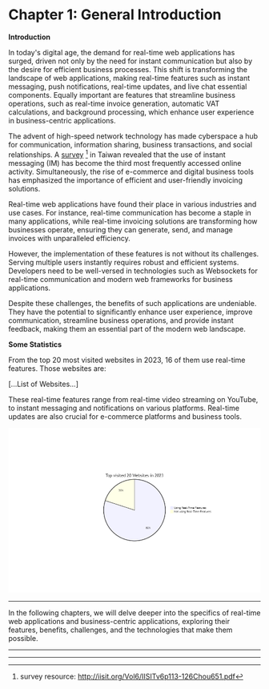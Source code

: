 # Chapter 1: General Introduction

**Introduction**

In today's digital age, the demand for real-time web applications has surged, driven not only by the need for instant communication but also by the desire for efficient business processes. This shift is transforming the landscape of web applications, making real-time features such as instant messaging, push notifications, real-time updates, and live chat essential components. Equally important are features that streamline business operations, such as real-time invoice generation, automatic VAT calculations, and background processing, which enhance user experience in business-centric applications.

The advent of high-speed network technology has made cyberspace a hub for communication, information sharing, business transactions, and social relationships. A [survey](http://iisit.org/Vol6/IISITv6p113-126Chou651.pdf) [^1] in Taiwan revealed that the use of instant messaging (IM) has become the third most frequently accessed online activity. Simultaneously, the rise of e-commerce and digital business tools has emphasized the importance of efficient and user-friendly invoicing solutions.

Real-time web applications have found their place in various industries and use cases. For instance, real-time communication has become a staple in many applications, while real-time invoicing solutions are transforming how businesses operate, ensuring they can generate, send, and manage invoices with unparalleled efficiency.

However, the implementation of these features is not without its challenges. Serving multiple users instantly requires robust and efficient systems. Developers need to be well-versed in technologies such as Websockets for real-time communication and modern web frameworks for business applications.

Despite these challenges, the benefits of such applications are undeniable. They have the potential to significantly enhance user experience, improve communication, streamline business operations, and provide instant feedback, making them an essential part of the modern web landscape.

**Some Statistics**

From the top 20 most visited websites in 2023, 16 of them use real-time features. Those websites are:

[...List of Websites...]

These real-time features range from real-time video streaming on YouTube, to instant messaging and notifications on various platforms. Real-time updates are also crucial for e-commerce platforms and business tools.

![img.png](img.png)

---

In the following chapters, we will delve deeper into the specifics of real-time web applications and business-centric applications, exploring their features, benefits, challenges, and the technologies that make them possible.

---

[^1]: survey resource: http://iisit.org/Vol6/IISITv6p113-126Chou651.pdf

---


